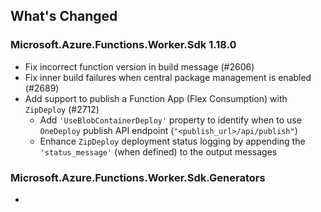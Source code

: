 ## What's Changed

<!-- Please add your release notes in the following format:
- My change description (#PR/#issue)
-->

### Microsoft.Azure.Functions.Worker.Sdk 1.18.0

- Fix incorrect function version in build message (#2606)
- Fix inner build failures when central package management is enabled (#2689)
- Add support to publish a Function App (Flex Consumption) with `ZipDeploy` (#2712)
  - Add `'UseBlobContainerDeploy'` property to identify when to use `OneDeploy` publish API endpoint (`"<publish_url>/api/publish"`)
  - Enhance `ZipDeploy` deployment status logging by appending the `'status_message'` (when defined) to the output messages

### Microsoft.Azure.Functions.Worker.Sdk.Generators <version>

- <entry>
